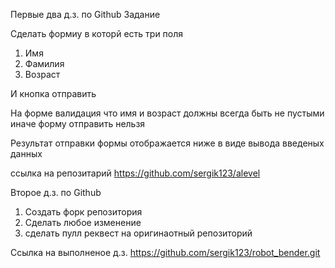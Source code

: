 Первые два д.з. по Github
Задание

Сделать формиу в которй есть три поля
1) Имя 
2) Фамилия
3) Возраст

И кнопка отправить

На форме валидация что имя и возраст должны всегда быть не пустыми иначе форму отправить нельзя

Результат отправки формы отображается ниже в виде вывода введеных данных

ссылка на репозитарий
https://github.com/sergik123/alevel

Второе д.з. по Github

1) Создать форк репозитория
2) Сделать любое изменение
3) сделать пулл реквест на оригинаотный репозиторий

Ссылка на выполненое д.з. 
https://github.com/sergik123/robot_bender.git
